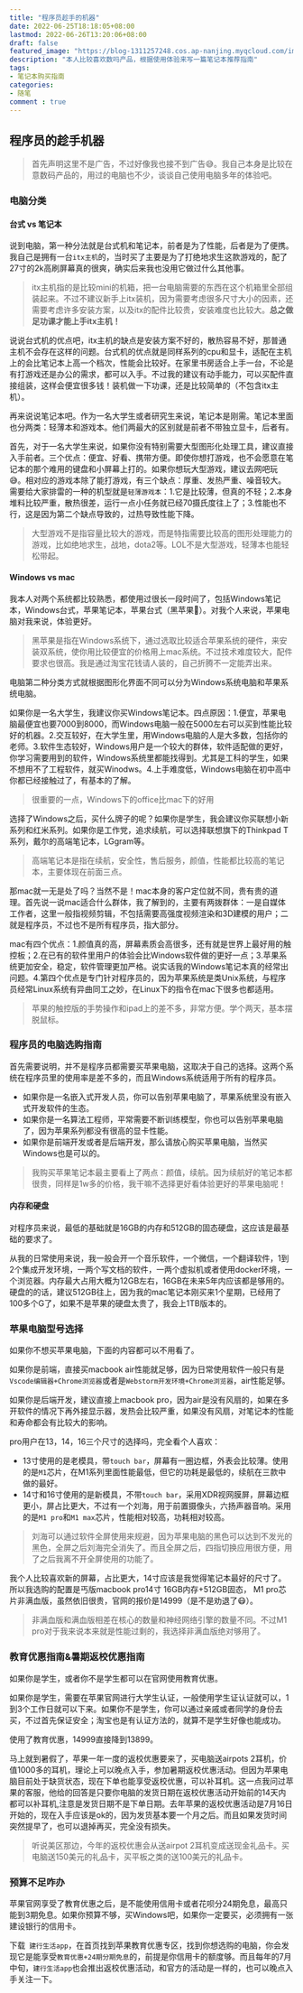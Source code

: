 ```yaml
---
title: "程序员趁手的机器"
date: 2022-06-25T18:18:05+08:00
lastmod: 2022-06-26T13:20:06+08:00
draft: false
featured_image: "https://blog-1311257248.cos.ap-nanjing.myqcloud.com/imgs/%E9%9A%8F%E7%AC%94/img_title1.jpg"
description: "本人比较喜欢数吗产品，根据使用体验来写一篇笔记本推荐指南"
tags:
- 笔记本购买指南
categories:
- 随笔
comment : true
---
```


## 程序员的趁手机器

> 首先声明这里不是广告，不过好像我也接不到广告😅。我自己本身是比较在意数码产品的，用过的电脑也不少，谈谈自己使用电脑多年的体验吧。

### 电脑分类

#### 台式 vs 笔记本

说到电脑，第一种分法就是台式机和笔记本，前者是为了性能，后者是为了便携。我自己是拥有一台`itx主机`的，当时买了主要是为了打绝地求生这款游戏的，配了27寸的2k高刷屏幕真的很爽，确实后来我也没用它做过什么其他事。

> itx主机指的是比较mini的机箱，把一台电脑需要的东西在这个机箱里全部组装起来。不过不建议新手上itx装机，因为需要考虑很多尺寸大小的因素，还需要考虑许多安装方案，以及itx的配件比较贵，安装难度也比较大。**总之做足功课才能上手itx主机！**

说说台式机的优点吧，itx主机的缺点是安装方案不好的，散热容易不好，那普通主机不会存在这样的问题。台式机的优点就是同样系列的cpu和显卡，适配在主机上的会比笔记本上高一个档次，性能会比较好。在家里书房适合上手一台，不论是有打游戏还是办公的需求，都可以入手。不过我的建议有动手能力，可以买配件直接组装，这样会便宜很多钱！装机做一下功课，还是比较简单的（不包含itx主机）。

再来说说笔记本吧。作为一名大学生或者研究生来说，笔记本是刚需。笔记本里面也分两类：轻薄本和游戏本。他们两最大的区别就是前者不带独立显卡，后者有。

首先，对于一名大学生来说，如果你没有特别需要大型图形化处理工具，建议直接入手前者。三个优点：便宜、好看、携带方便。即使你想打游戏，也不会愿意在笔记本的那个难用的键盘和小屏幕上打的。如果你想玩大型游戏，建议去网吧玩😅。相对应的游戏本除了能打游戏，有三个缺点：厚重、发热严重、噪音较大。需要给大家排雷的一种的机型就是`轻薄游戏本`：1.它是比较薄，但真的不轻；2.本身堆料比较严重，散热很差，运行一点小任务就已经70摄氏度往上了；3.性能也不行，这是因为第二个缺点导致的，过热导致性能下降。

> 大型游戏不是指容量比较大的游戏，而是特指需要比较高的图形处理能力的游戏，比如绝地求生，战地，dota2等。LOL不是大型游戏，轻薄本也能轻松带起。

#### Windows vs mac

我本人对两个系统都比较熟悉，都使用过很长一段时间了，包括Windows笔记本，Windows台式，苹果笔记本，苹果台式（黑苹果🐶）。对我个人来说，苹果电脑对我来说，体验更好。

> 黑苹果是指在Windows系统下，通过选取比较适合苹果系统的硬件，来安装双系统，使你用比较便宜的价格用上mac系统。不过技术难度较大，配件要求也很高。我是通过淘宝花钱请人装的，自己折腾不一定能弄出来。

电脑第二种分类方式就根据图形化界面不同可以分为Windows系统电脑和苹果系统电脑。

如果你是一名大学生，我建议你买Windows笔记本。四点原因：1.便宜，苹果电脑最便宜也要7000到8000，而Windows电脑一般在5000左右可以买到性能比较好的机器。2.交互较好，在大学生里，用Windows电脑的人是大多数，包括你的老师。3.软件生态较好，Windows用户是一个较大的群体，软件适配做的更好，你学习需要用到的软件，Windows系统里都能找得到。尤其是工科的学生，如果不想用不了工程软件，就买Winodws。4.上手难度低，Windows电脑在初中高中你都已经接触过了，有基本的了解。

> 很重要的一点，Windows下的office比mac下的好用

选择了Windows之后，买什么牌子的呢？如果你是学生，我会建议你买联想小新系列和红米系列。如果你是工作党，追求续航，可以选择联想旗下的Thinkpad T系列，戴尔的高端笔记本，LGgram等。

> 高端笔记本是指在续航，安全性，售后服务，颜值，性能都比较高的笔记本，主要体现在前面三点。

那mac就一无是处了吗？当然不是！mac本身的客户定位就不同，贵有贵的道理。首先说一说mac适合什么群体，我了解到的，主要有两拨群体：一是自媒体工作者，这里一般指视频剪辑，不包括需要高强度视频渲染和3D建模的用户；二就是程序员，不过也不是所有程序员，指大部分。

mac有四个优点：1.颜值真的高，屏幕素质会高很多，还有就是世界上最好用的触控板；2.在已有的软件里用户的体验会比Windows软件做的更好一点；3.苹果系统更加安全，稳定，软件管理更加严格。说实话我的Windows笔记本真的经常出问题。4.第四个优点是专门针对程序员的，因为苹果系统是类Unix系统，与程序员经常Linux系统有异曲同工之妙，在Linux下的指令在mac下很多也都适用。

> 苹果的触控版的手势操作和ipad上的差不多，非常方便。学个两天，基本摆脱鼠标。

### 程序员的电脑选购指南

首先需要说明，并不是程序员都需要买苹果电脑，这取决于自己的选择。这两个系统在程序员里的使用率是差不多的，而且Windows系统适用于所有的程序员。

* 如果你是一名嵌入式开发人员，你可以告别苹果电脑了，苹果系统里没有嵌入式开发软件的生态。
* 如果你是一名算法工程师，平常需要不断训练模型，你也可以告别苹果电脑了，因为苹果系列都没有很高的显卡性能。
* 如果你是前端开发或者是后端开发，那么请放心购买苹果电脑，当然买Windows也是可以的。

> 我购买苹果笔记本最主要看上了两点：颜值，续航。因为续航好的笔记本都很贵，同样是1w多的价格，我干嘛不选择更好看体验更好的苹果电脑呢！

#### 内存和硬盘

对程序员来说，最低的基础就是16GB的内存和512GB的固态硬盘，这应该是最基础的要求了。

从我的日常使用来说，我一般会开一个音乐软件，一个微信，一个翻译软件，1到2个集成开发环境，一两个写文档的软件，一两个虚拟机或者使用docker环境，一个浏览器。内存最大占用大概为12GB左右，16GB在未来5年内应该都是够用的。硬盘的的话，建议512GB往上，因为我的mac笔记本刚买来1个星期，已经用了100多个G了，如果不是苹果的硬盘太贵了，我会上1TB版本的。

### 苹果电脑型号选择

如果你不想买苹果电脑，下面的内容都可以不用看了。

如果你是前端，直接买macbook air性能就足够，因为日常使用软件一般只有是`Vscode编辑器+Chrome浏览器`或者是`Webstorm开发环境+Chrome浏览器`，air性能足够。

如果你是后端开发，建议直接上macbook pro，因为air是没有风扇的，如果在多开软件的情况下再外接显示器，发热会比较严重，如果没有风扇，对笔记本的性能和寿命都会有比较大的影响。

pro用户在13，14，16三个尺寸的选择吗，完全看个人喜欢：

* 13寸使用的是老模具，带`touch bar`，屏幕有一圈边框，外表会比较薄。使用的是`M1`芯片，在M1系列里面性能最低，但它的功耗是最低的，续航在三款中做的最好。
* 14寸和16寸使用的是新模具，不带`touch bar`，采用XDR视网膜屏，屏幕边框更小，屏占比更大，不过有一个刘海，用于前置摄像头，六扬声器音响。采用的是`M1 pro`和`M1 max`芯片，性能相对较高，功耗相对较高。

> 刘海可以通过软件全屏使用来规避，因为苹果电脑的黑色可以达到不发光的黑色，全屏之后刘海完全消失了。而且全屏之后，四指切换应用很方便，用了之后我离不开全屏使用的功能了。

我个人比较喜欢新的屏幕，占比更大，14寸应该是我觉得笔记本最好的尺寸了。所以我选购的配置是丐版macbook pro14寸 16GB内存+512GB固态， M1 pro芯片非满血版，虽然依旧很贵，官网的报价是14999（是不是劝退了😷）。

> 非满血版和满血版相差在核心的数量和神经网络引擎的数量不同。不过M1 pro对于我来说本来就是性能过剩的，我选择非满血版绝对够用了。

### 教育优惠指南&暑期返校优惠指南

如果你是学生，或者你不是学生都可以在官网使用教育优惠。

如果你是学生，需要在苹果官网进行大学生认证，一般使用学生证认证就可以，1到3个工作日就可以下来。如果你不是学生，你可以通过亲戚或者同学的身份去买，不过首先保证安全；淘宝也是有认证方法的，就算不是学生好像也能成功。

使用了教育优惠，14999直接降到13899。

马上就到暑假了，苹果一年一度的返校优惠要来了，买电脑送airpots 2耳机，价值1000多的耳机，理论上可以晚点入手，参加暑期返校优惠活动。但因为苹果电脑目前处于缺货状态，现在下单也能享受返校优惠，可以补耳机。这一点我问过苹果的客服，他给的回答是只要你电脑的发货日期在返校优惠活动开始前的14天内都可以补耳机,注意是发货日期不是下单日期。去年苹果的返校优惠活动是7月16日开始的，现在入手应该是ok的，因为发货基本要一个月之后。而且如果发货时间突然提早了，也可以退掉再买，完全没有损失。

> 听说美区那边，今年的返校优惠会从送airpot 2耳机变成送现金礼品卡。买电脑送150美元的礼品卡，买平板之类的送100美元的礼品卡。

### 预算不足咋办

苹果官网享受了教育优惠之后，是不能使用信用卡或者花呗分24期免息，最高只能到3期免息。如果你预算不够，买Windows吧，如果你一定要买，必须拥有一张建设银行的信用卡。

下载` 建行生活app`，在首页找到苹果教育优惠专区，找到你想选购的电脑，你会发现它是能享受`教育优惠+24期分期免息`的，前提是你信用卡的额度够。而且每年的7月中旬，`建行生活app`也会推出返校优惠活动，和官方的活动是一样的，也可以晚点入手关注一下。

